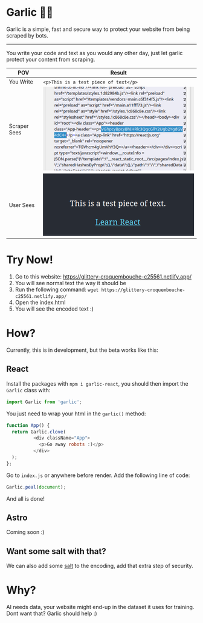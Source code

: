 # Garlic 🧄🧛

Garlic is a simple, fast and secure way to protect your website from being scraped by bots.


---

You write your code and text as you would any other day, just let garlic protect your content from scraping.

| POV          | Result                                |
|--------------|---------------------------------------|
| You Write    | `<p>This is a test piece of text</p>` |
| Scraper Sees | ![final](https://raw.githubusercontent.com/velocitatem/garlic/main/media/final.png)           |
| User Sees    | ![user](https://raw.githubusercontent.com/velocitatem/garlic/main/media/user.png)             |

# Try Now!

1. Go to this website: https://glittery-croquembouche-c25561.netlify.app/
2. You will see normal text the way it should be
3. Run the following command: `wget https://glittery-croquembouche-c25561.netlify.app/`
4. Open the index.html
5. You will see the encoded text :)



# How?
Currently, this is in development, but the beta works like this:

## React

Install the packages with `npm i garlic-react`, you should then import the `Garlic` class with:

```js
import Garlic from 'garlic';
```

You just need to wrap your html in the `garlic()` method:

```js
function App() {
  return Garlic.clove(
          <div className="App">
            <p>Go away robots :)</p>
          </div>
  );
};
```

Go to `index.js` or anywhere before render. Add the following line of code:

```js
Garlic.peal(document);
```

And all is done!

## Astro
Coming soon :)

## Want some salt with that?
We can also add some [salt](https://auth0.com/blog/adding-salt-to-hashing-a-better-way-to-store-passwords/) to the encoding, add that extra step of security.

# Why?
AI needs data, your website might end-up in the dataset it uses for training. Dont want that? Garlic should help :)
